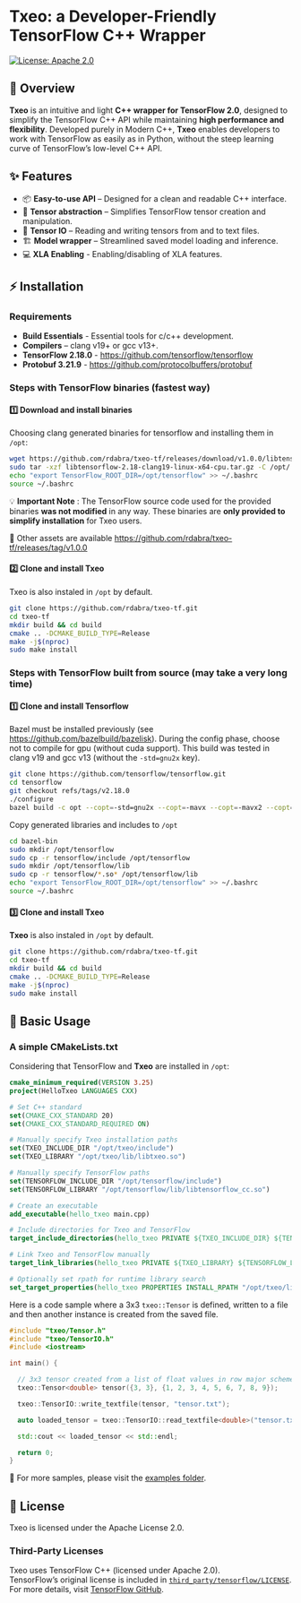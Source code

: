 # Txeo: a Developer-Friendly TensorFlow C++ Wrapper

[![License: Apache 2.0](https://img.shields.io/badge/license-Apache%202.0-blue.svg)](LICENSE)

## 📝 Overview

**Txeo** is an intuitive and light **C++ wrapper for TensorFlow 2.0**, designed to simplify the TensorFlow C++ API while maintaining **high performance and flexibility**. Developed purely in Modern C++, **Txeo** enables developers to work with TensorFlow as easily as in Python, without the steep learning curve of TensorFlow’s low-level C++ API.

## ✨ Features

- 📦 **Easy-to-use API** – Designed for a clean and readable C++ interface.
- 🔧 **Tensor abstraction** – Simplifies TensorFlow tensor creation and manipulation.
- 💾 **Tensor IO** – Reading and writing tensors from and to text files.
- 🏗 **Model wrapper** – Streamlined saved model loading and inference.
- 💻 **XLA Enabling** - Enabling/disabling of XLA features.

## ⚡ Installation

### **Requirements**

- **Build Essentials** - Essential tools for c/c++ development.
- **Compilers** – clang v19+ or gcc v13+.
- **TensorFlow 2.18.0** - <https://github.com/tensorflow/tensorflow>
- **Protobuf 3.21.9** - <https://github.com/protocolbuffers/protobuf>

### **Steps with TensorFlow binaries (fastest way)**

#### **1️⃣ Download and install binaries**

Choosing clang generated binaries for tensorflow and installing them in `/opt`:

```sh
wget https://github.com/rdabra/txeo-tf/releases/download/v1.0.0/libtensorflow-2.18-clang19-linux-x64-cpu.tar.gz
sudo tar -xzf libtensorflow-2.18-clang19-linux-x64-cpu.tar.gz -C /opt/
echo "export TensorFlow_ROOT_DIR=/opt/tensorflow" >> ~/.bashrc
source ~/.bashrc
```

💡 **Important Note** : The TensorFlow source code used for the provided binaries **was not modified** in any way. These binaries are **only provided to simplify installation** for Txeo users.

📁 Other assets are available <https://github.com/rdabra/txeo-tf/releases/tag/v1.0.0>

#### **2️⃣ Clone and install Txeo**

Txeo is also instaled in `/opt` by default.

```sh
git clone https://github.com/rdabra/txeo-tf.git
cd txeo-tf
mkdir build && cd build
cmake .. -DCMAKE_BUILD_TYPE=Release
make -j$(nproc)
sudo make install
```

### **Steps with TensorFlow built from source (may take a very long time)**

#### **1️⃣ Clone and install Tensorflow**

Bazel must be installed previously (see <https://github.com/bazelbuild/bazelisk>). During the config phase, choose not to compile for gpu (without cuda support). This build was tested in clang v19 and gcc v13 (without the `-std=gnu2x` key).

```sh
git clone https://github.com/tensorflow/tensorflow.git
cd tensorflow
git checkout refs/tags/v2.18.0
./configure
bazel build -c opt --copt=-std=gnu2x --copt=-mavx --copt=-mavx2 --copt=-mfma --copt=-msse4.1 --copt=-msse4.2 //tensorflow:libtensorflow_cc.so //tensorflow:libtensorflow_framework.so //tensorflow:install_headers
```

Copy generated libraries and includes to `/opt`

```sh
cd bazel-bin
sudo mkdir /opt/tensorflow
sudo cp -r tensorflow/include /opt/tensorflow
sudo mkdir /opt/tensorflow/lib
sudo cp -r tensorflow/*.so* /opt/tensorflow/lib
echo "export TensorFlow_ROOT_DIR=/opt/tensorflow" >> ~/.bashrc
source ~/.bashrc 
```

#### **3️⃣ Clone and install Txeo**

**Txeo** is also instaled in `/opt` by default.

```sh
git clone https://github.com/rdabra/txeo-tf.git
cd txeo-tf
mkdir build && cd build
cmake .. -DCMAKE_BUILD_TYPE=Release
make -j$(nproc)
sudo make install
```

## 🚗 Basic Usage

### **A simple CMakeLists.txt**

Considering that TensorFlow and **Txeo** are installed in `/opt`:

```cmake title="CMakeLists.txt"
cmake_minimum_required(VERSION 3.25)
project(HelloTxeo LANGUAGES CXX)

# Set C++ standard
set(CMAKE_CXX_STANDARD 20)
set(CMAKE_CXX_STANDARD_REQUIRED ON)

# Manually specify Txeo installation paths
set(TXEO_INCLUDE_DIR "/opt/txeo/include")
set(TXEO_LIBRARY "/opt/txeo/lib/libtxeo.so")

# Manually specify TensorFlow paths
set(TENSORFLOW_INCLUDE_DIR "/opt/tensorflow/include")
set(TENSORFLOW_LIBRARY "/opt/tensorflow/lib/libtensorflow_cc.so")

# Create an executable
add_executable(hello_txeo main.cpp)

# Include directories for Txeo and TensorFlow
target_include_directories(hello_txeo PRIVATE ${TXEO_INCLUDE_DIR} ${TENSORFLOW_INCLUDE_DIR})

# Link Txeo and TensorFlow manually
target_link_libraries(hello_txeo PRIVATE ${TXEO_LIBRARY} ${TENSORFLOW_LIBRARY})

# Optionally set rpath for runtime library search
set_target_properties(hello_txeo PROPERTIES INSTALL_RPATH "/opt/txeo/lib;/opt/tensorflow/lib")
```

Here is a code sample where a 3x3 `txeo::Tensor` is defined, written to a file and then another instance is created from the saved file.

```cpp title="main.cpp"
#include "txeo/Tensor.h"
#include "txeo/TensorIO.h"
#include <iostream>

int main() {

  // 3x3 tensor created from a list of float values in row major scheme
  txeo::Tensor<double> tensor({3, 3}, {1, 2, 3, 4, 5, 6, 7, 8, 9});

  txeo::TensorIO::write_textfile(tensor, "tensor.txt");

  auto loaded_tensor = txeo::TensorIO::read_textfile<double>("tensor.txt");

  std::cout << loaded_tensor << std::endl;

  return 0;
}
```

📁 For more samples, please visit the [examples folder](https://github.com/rdabra/txeo-tf/tree/main/examples).

## 📜 License

Txeo is licensed under the Apache License 2.0.

### Third-Party Licenses

Txeo uses TensorFlow C++ (licensed under Apache 2.0).  
TensorFlow’s original license is included in [`third_party/tensorflow/LICENSE`](third_party/tensorflow/LICENSE).  
For more details, visit [TensorFlow GitHub](https://github.com/tensorflow/tensorflow).
